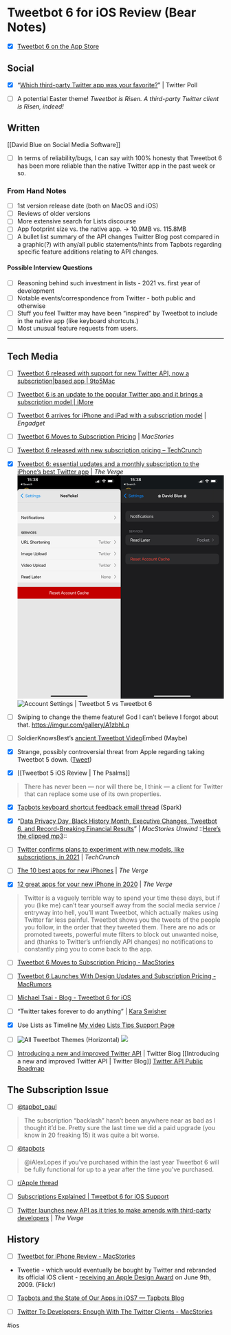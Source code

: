 # Tweetbot 6 for iOS Review (Bear Notes)
- [x] [Tweetbot 6 on the App Store](https://apps.apple.com/us/app/tweetbot-6-for-twitter/id1527500834)
## Social
- [x] “[Which third-party Twitter app was your favorite?](https://twitter.com/NeoYokel/status/1064579914538602496)” | Twitter Poll

- [ ] A potential Easter theme!
*Tweetbot is Risen.*
*A third-party Twitter client is Risen, indeed!*

## Written
[[David Blue on Social Media Software]]
- [ ] In terms of reliability/bugs, I can say with 100% honesty that Tweetbot 6 has been more reliable than the native Twitter app in the past week or so.

### From Hand Notes
- [ ] 1st version release date (both on MacOS and iOS)
- [ ] Reviews of older versions
- [ ] More extensive search for Lists discourse
- [ ] App footprint size vs. the native app. -> 10.9MB vs. 115.8MB
- [ ] A bullet list summary of the API changes Twitter Blog post compared in a graphic(?) with any/all public statements/hints from Tapbots regarding specific feature additions relating to API changes.

#### Possible Interview Questions
- [ ] Reasoning behind such investment in lists - 2021 vs. first year of development
- [ ] Notable events/correspondence from Twitter - both public and otherwise
- [ ] Stuff you feel Twitter may have been “inspired” by Tweetbot to include in the native app (like keyboard shortcuts.)
- [ ] Most unusual feature requests from users. 
- - - -
## Tech Media
- [ ]  [Tweetbot 6 released with support for new Twitter API, now a subscription|based app | 9to5Mac](https://9to5mac.com/2021/01/26/tweetbot|6|new|features|subscription|model/)

- [ ] [Tweetbot 6 is an update to the popular Twitter app and it brings a subscription model | iMore](https://www.imore.com/tweetbot|6|update|popular|twitter|app|and|it|brings|subscription|model)

- [ ] [Tweetbot 6 arrives for iPhone and iPad with a subscription model](https://www.engadget.com/tweebot-6-tapbots-twitter-app-subscription-model-launch-110526052.html) | *Engadget*

- [ ] [Tweetbot 6 Moves to Subscription Pricing](https://www.macstories.net/news/tweetbot|6|moves|to|subscription|pricing/) | *MacStories*

- [ ] [Tweetbot 6 released with new subscription pricing – TechCrunch](https://techcrunch.com/2021/01/26/tweetbot|6|released|with|new|subscription|pricing/)

- [x] [Tweetbot 6: essential updates and a monthly subscription to the iPhone’s best Twitter app](https://www.theverge.com/2021/1/26/22250899/tweetbot|6|tapbots|ios|app|update|subscription|service|twitter|api) | *The Verge*![](Tweetbot%206%20for%20iOS%20Review%20(Bear%20Notes)/Photo%20Feb%209,%202021%20at%20154202.jpg)![Account Settings | Tweetbot 5 vs Tweetbot 6](https://i.snap.as/7aSwOoGn.png)

- [ ] Swiping to change the theme feature! God I can’t believe I forgot about that.
https://imgur.com/gallery/A1zbhLq

- [ ] SoldierKnowsBest’s [ancient Tweetbot Video](https://youtube.com/watch?v=DE1YHcoPxMk&feature=share)Embed (Maybe)

- [x] Strange, possibly controversial threat from Apple regarding taking Tweetbot 5 down. ([Tweet](https://twitter.com/tapbot_paul/status/1354145779494100992?s=20))

- [x] [[Tweetbot 5 iOS Review | The Psalms]]
> There has nev­er been — nor will there be, I think — a client for Twit­ter that can replace some use of its own prop­er­ties.  

- [x] [Tapbots keyboard shortcut feedback email thread](https://app.sparkmailapp.com/web-share/iolBCMqOjnPNrnPP7i0RpYLNieB3e9bfdx-M6YEB) (Spark)

- [x] “[Data Privacy Day, Black History Month, Executive Changes, Tweetbot 6, and Record-Breaking Financial Results](https://macstories-unwind.simplecast.com/episodes/data-privacy-day-black-history-month-executive-changes-tweetbot-6-and-record-breaking-financial-results-eO_2aHGi)” | *MacStories Unwind*
::[Here’s the clipped mp3](https://files.mastodon.social/media_attachments/files/105/697/491/771/381/283/original/fd734e69f18c4b51.mp3)::

- [ ] [Twitter confirms plans to experiment with new models, like subscriptions, in 2021](https://techcrunch.com/2021/02/08/twitter-confirms-plans-to-experiment-with-new-models-like-subscriptions-in-2021/) | *TechCrunch*

- [ ] [The 10 best apps for new iPhones](https://www.theverge.com/2018/12/25/18146897/best-iphone-apps-2018-email-photos-maps-weather) | *The Verge*

- [x] [12 great apps for your new iPhone in 2020](https://www.theverge.com/22187376/best-iphone-apps-2020-apple-ios) | *The Verge*
> Twitter is a vaguely terrible way to spend your time these days, but if you (like me) can’t tear yourself away from the social media service / entryway into hell, you’ll want Tweetbot, which actually makes using Twitter far less painful. Tweetbot shows you the tweets of the people you follow, in the order that they tweeted them. There are no ads or promoted tweets, powerful mute filters to block out unwanted noise, and (thanks to Twitter’s unfriendly API changes) no notifications to constantly ping you to come back to the app.  

- [ ] [Tweetbot 6 Moves to Subscription Pricing - MacStories](https://www.macstories.net/news/tweetbot-6-moves-to-subscription-pricing/)

- [ ] [Tweetbot 6 Launches With Design Updates and Subscription Pricing - MacRumors](https://www.macrumors.com/2021/01/26/tweetbot-6-subscription-pricing-change/)

- [ ] [Michael Tsai - Blog  -  Tweetbot 6 for iOS](https://mjtsai.com/blog/2021/01/26/tweetbot-6-for-ios/)

- [ ] “Twitter takes forever to do anything” | [Kara Swisher](https://pca.st/episode/483b6064-7255-47cb-9f13-75f89e6fb91e)

- [x] Use Lists as Timeline
[My video](https://youtu.be/IO-ZSD-vymc) 
[Lists Tips Support Page](https://tapbots.com/support/tweetbot6/tips/list.php)

- [ ] ![All Tweetbot Themes (Horizontal)](https://i.snap.as/FzUKdQPX.png)
![](Tweetbot%206%20for%20iOS%20Review%20(Bear%20Notes)/Photo%20Feb%2010,%202021%20at%20151052.jpg)

- [ ] [Introducing a new and improved Twitter API](https://blog.twitter.com/developer/en_us/topics/tools/2020/introducing_new_twitter_api.html) | Twitter Blog
[[Introducing a new and improved Twitter API | Twitter Blog]]
[Twitter API Public Roadmap](https://trello.com/b/myf7rKwV/twitter-developer-platform-roadmap)

## The Subscription Issue
- [ ] [@tapbot_paul](https://twitter.com/tapbot_paul/status/1354195574459936780)
> The subscription “backlash” hasn’t been anywhere near as bad as I thought it’d be. Pretty sure the last time we did a paid upgrade (you know in 20 freaking 15) it was quite a bit worse.  

- [ ] [@tapbots](https://twitter.com/tapbots/status/1354179910294712320)
> @iAlexLopes if you've purchased within the last year Tweetbot 6 will be fully functional for up to a year after the time you've purchased.  

- [ ] [r/Apple thread](https://reddit.com/r/apple/comments/l5kqlm/tweetbot_6_moves_to_subscription_pricing/)

- [ ] [Subscriptions Explained | Tweetbot 6 for iOS Support](https://tapbots.com/support/tweetbot6/general/sub.php)

- [ ] [Twitter launches new API as it tries to make amends with third-party developers](https://www.theverge.com/2020/8/12/21364644/twitter-api-v2-new-access-tiers-developer-portal-support-developers) | *The Verge*

## History
- [ ] [Tweetbot for iPhone Review - MacStories](https://www.macstories.net/news/tweetbot-for-iphone-review/)
* Tweetie - which would eventually be bought by Twitter and rebranded its official iOS client - [receiving an Apple Design Award](https://www.flickr.com/photos/apoltix/3614598843/) on June 9th, 2009. (Flickr)

- [ ] [Tapbots and the State of Our Apps in iOS7 — Tapbots Blog](https://web.archive.org/web/20131017184722/http://tapbots.com/blog/business/tapbots-and-the-state-of-our-apps-in-ios7)

- [ ] [Twitter To Developers: Enough With The Twitter Clients - MacStories](https://www.macstories.net/stories/twitter-to-developers-enough-with-the-twitter-clients/)

#ios